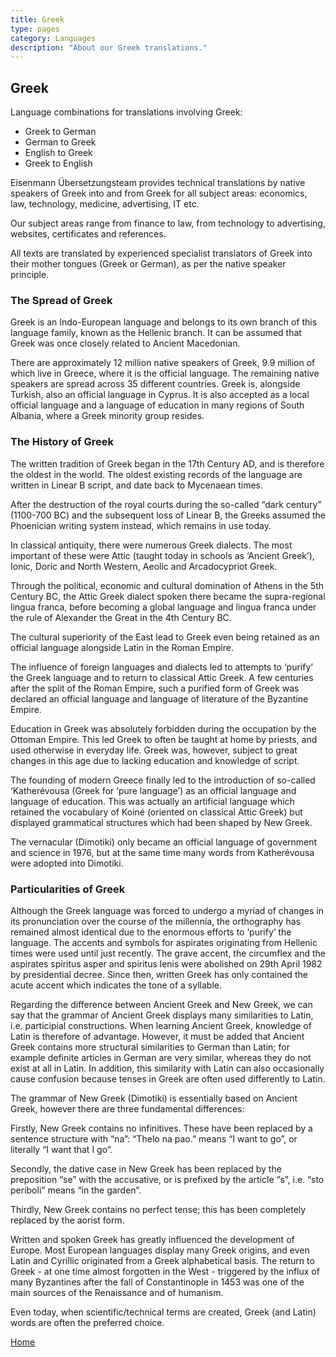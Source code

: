 ```yaml
---
title: Greek
type: pages
category: Languages
description: "About our Greek translations."
---
```


## Greek

Language combinations for translations involving Greek:
- Greek to German
- German to Greek
- English to Greek
- Greek to English

Eisenmann Übersetzungsteam provides technical translations by native speakers of Greek into and from Greek for all subject areas: economics, law, technology, medicine, advertising, IT etc.

Our subject areas range from finance to law, from technology to advertising, websites, certificates and references.

All texts are translated by experienced specialist translators of Greek into their mother tongues (Greek or German), as per the native speaker principle.

### The Spread of Greek
Greek is an Indo-European language and belongs to its own branch of this language family, known as the Hellenic branch. It can be assumed that Greek was once closely related to Ancient Macedonian.

There are approximately 12 million native speakers of Greek, 9.9 million of which live in Greece, where it is the official language. The remaining native speakers are spread across 35 different countries. Greek is, alongside Turkish, also an official language in Cyprus. It is also accepted as a local official language and a language of education in many regions of South Albania, where a Greek minority group resides.

### The History of Greek
The written tradition of Greek began in the 17th Century AD, and is therefore the oldest in the world. The oldest existing records of the language are written in Linear B script, and date back to Mycenaean times.

After the destruction of the royal courts during the so-called “dark century” (1100-700 BC) and the subsequent loss of Linear B, the Greeks assumed the Phoenician writing system instead, which remains in use today.

In classical antiquity, there were numerous Greek dialects. The most important of these were Attic (taught today in schools as ‘Ancient Greek’), Ionic, Doric and North Western, Aeolic and Arcadocypriot Greek.

Through the political, economic and cultural domination of Athens in the 5th Century BC, the Attic Greek dialect spoken there became the supra-regional lingua franca, before becoming a global language and lingua franca under the rule of Alexander the Great in the 4th Century BC.

The cultural superiority of the East lead to Greek even being retained as an official language alongside Latin in the Roman Empire.

The influence of foreign languages and dialects led to attempts to ‘purify’ the Greek language and to return to classical Attic Greek. A few centuries after the split of the Roman Empire, such a purified form of Greek was declared an official language and language of literature of the Byzantine Empire.

Education in Greek was absolutely forbidden during the occupation by the Ottoman Empire. This led Greek to often be taught at home by priests, and used otherwise in everyday life. Greek was, however, subject to great changes in this age due to lacking education and knowledge of script.

The founding of modern Greece finally led to the introduction of so-called ‘Katherévousa (Greek for ‘pure language’) as an official language and language of education. This was actually an artificial language which retained the vocabulary of Koiné (oriented on classical Attic Greek) but displayed grammatical structures which had been shaped by New Greek.

The vernacular (Dimotiki) only became an official language of government and science in 1976, but at the same time many words from Katherévousa were adopted into Dimotiki.

### Particularities of Greek
Although the Greek language was forced to undergo a myriad of changes in its pronunciation over the course of the millennia, the orthography has remained almost identical due to the enormous efforts to ‘purify’ the language. The accents and symbols for aspirates originating from Hellenic times were used until just recently. The grave accent, the circumflex and the aspirates spiritus asper and spiritus lenis were abolished on 29th April 1982 by presidential decree. Since then, written Greek has only contained the acute accent which indicates the tone of a syllable.

Regarding the difference between Ancient Greek and New Greek, we can say that the grammar of Ancient Greek displays many similarities to Latin, i.e. participial constructions. When learning Ancient Greek, knowledge of Latin is therefore of advantage. However, it must be added that Ancient Greek contains more structural similarities to German than Latin; for example definite articles in German are very similar, whereas they do not exist at all in Latin. In addition, this similarity with Latin can also occasionally cause confusion because tenses in Greek are often used differently to Latin.

The grammar of New Greek (Dimotiki) is essentially based on Ancient Greek, however there are three fundamental differences:

Firstly, New Greek contains no infinitives. These have been replaced by a sentence structure with “na”: “Thelo na pao.” means “I want to go”, or literally “I want that I go”.

Secondly, the dative case in New Greek has been replaced by the preposition “se” with the accusative, or is prefixed by the article “s”, i.e. “sto periboli” means “in the garden”.

Thirdly, New Greek contains no perfect tense; this has been completely replaced by the aorist form.

Written and spoken Greek has greatly influenced the development of Europe. Most European languages display many Greek origins, and even Latin and Cyrillic originated from a Greek alphabetical basis. The return to Greek - at one time almost forgotten in the West - triggered by the influx of many Byzantines after the fall of Constantinople in 1453 was one of the main sources of the Renaissance and of humanism.

Even today, when scientific/technical terms are created, Greek (and Latin) words are often the preferred choice.

[Home](/about/landing)